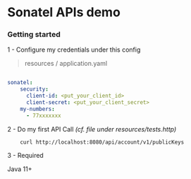 # Sonatel APIs demo

### Getting started

1 - Configure my credentials under this config

> resources / application.yaml

```yaml

sonatel:
    security:
      client-id: <put_your_client_id>
      client-secret: <put_your_client_secret>
    my-numbers:
      - 77xxxxxxx

```

2 - Do my first API Call _(cf. file under resources/tests.http)_

```shell
    curl http://localhost:8080/api/account/v1/publicKeys
```

3 - Required

Java 11+
